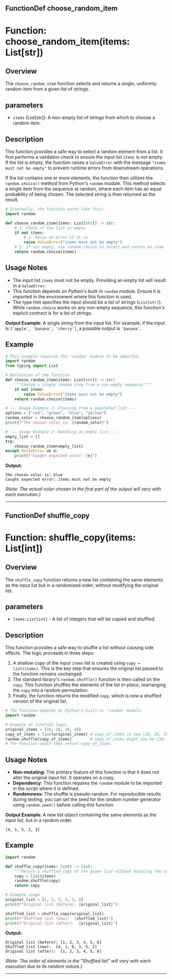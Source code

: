 ## FunctionDef choose_random_item
# Function: choose_random_item(items: List[str])

## Overview

The `choose_random_item` function selects and returns a single, uniformly random item from a given list of strings.

## parameters

- `items` (List[str]): A non-empty list of strings from which to choose a random item.

## Description

This function provides a safe way to select a random element from a list. It first performs a validation check to ensure the input list `items` is not empty. If the list is empty, the function raises a `ValueError` with the message `"items must not be empty"` to prevent runtime errors from downstream operations.

If the list contains one or more elements, the function then utilizes the `random.choice()` method from Python's `random` module. This method selects a single item from the sequence at random, where each item has an equal probability of being chosen. The selected string is then returned as the result.

```python
# Internally, the function works like this:
import random

def choose_random_item(items: List[str]) -> str:
    # 1. Check if the list is empty
    if not items:
        # 2. Raise an error if it is
        raise ValueError("items must not be empty")
    # 3. If not empty, use random.choice to select and return an item
    return random.choice(items)
```

## Usage Notes

- The input list `items` must not be empty. Providing an empty list will result in a `ValueError`.
- This function depends on Python's built-in `random` module. Ensure it is imported in the environment where this function is used.
- The type hint specifies the input should be a list of strings (`List[str]`). While `random.choice` works on any non-empty sequence, this function's explicit contract is for a list of strings.

**Output Example**: A single string from the input list. For example, if the input is `['apple', 'banana', 'cherry']`, a possible output is `'banana'`.

## Example

```python
# This example requires the 'random' module to be imported.
import random
from typing import List

# Definition of the function
def choose_random_item(items: List[str]) -> str:
    """Choose a single random item from a non-empty sequence."""
    if not items:
        raise ValueError("items must not be empty")
    return random.choice(items)

# --- Usage Example 1: Choosing from a populated list ---
options = ["red", "green", "blue", "yellow"]
random_color = choose_random_item(options)
print(f"The chosen color is: {random_color}")

# --- Usage Example 2: Handling an empty list ---
empty_list = []
try:
    choose_random_item(empty_list)
except ValueError as e:
    print(f"Caught expected error: {e}")

```

**Output:**

```
The chosen color is: blue
Caught expected error: items must not be empty
```
*(Note: The actual color chosen in the first part of the output will vary with each execution.)*

***
## FunctionDef shuffle_copy
# Function: shuffle_copy(items: List[int])

## Overview

The `shuffle_copy` function returns a new list containing the same elements as the input list but in a randomized order, without modifying the original list.

## parameters

- `items`: `List[int]` - A list of integers that will be copied and shuffled.

## Description

This function provides a safe way to shuffle a list without causing side effects. The logic proceeds in three steps:

1.  A shallow copy of the input `items` list is created using `copy = list(items)`. This is the key step that ensures the original list passed to the function remains unchanged.
2.  The standard library's `random.shuffle()` function is then called on the `copy`. This function shuffles the elements of the list *in-place*, rearranging the `copy` into a random permutation.
3.  Finally, the function returns the modified `copy`, which is now a shuffled version of the original list.

```python
# The function depends on Python's built-in 'random' module.
import random

# Example of internal logic
original_items = [10, 20, 30, 40]
copy_of_items = list(original_items) # copy_of_items is now [10, 20, 30, 40]
random.shuffle(copy_of_items)        # copy_of_items might now be [30, 10, 40, 20]
# The function would then return copy_of_items
```

## Usage Notes

- **Non-mutating:** The primary feature of this function is that it does not alter the original input list. It operates on a copy.
- **Dependency:** This function requires the `random` module to be imported in the script where it is defined.
- **Randomness:** The shuffle is pseudo-random. For reproducible results during testing, you can set the seed for the random number generator using `random.seed()` before calling this function.

**Output Example**: A new list object containing the same elements as the input list, but in a random order.

```
[4, 1, 5, 2, 3]
```

## Example

```python
import random

def shuffle_copy(items: list) -> list:
    """Return a shuffled copy of the given list without mutating the input."""
    copy = list(items)
    random.shuffle(copy)
    return copy

# Example usage
original_list = [1, 2, 3, 4, 5, 6]
print(f"Original list (before): {original_list}")

shuffled_list = shuffle_copy(original_list)
print(f"Shuffled list (new):  {shuffled_list}")
print(f"Original list (after):  {original_list}")
```

**Output:**

```
Original list (before): [1, 2, 3, 4, 5, 6]
Shuffled list (new):  [4, 1, 6, 3, 5, 2]
Original list (after):  [1, 2, 3, 4, 5, 6]
```
*(Note: The order of elements in the "Shuffled list" will vary with each execution due to its random nature.)*

***
